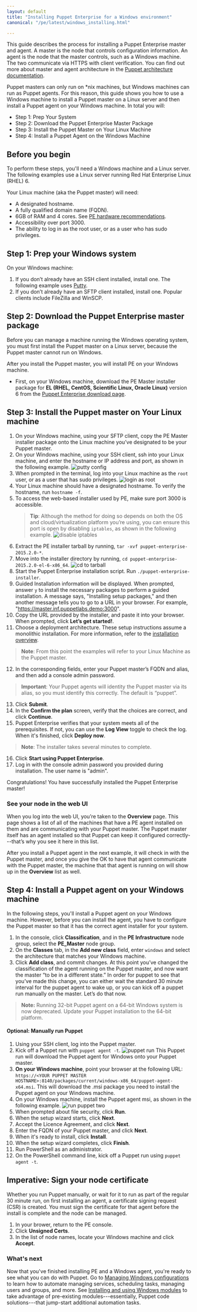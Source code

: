 ```yaml
---
layout: default
title: "Installing Puppet Enterprise for a Windows environment"
canonical: "/pe/latest/windows_installing.html"

---
```

[putty config]: images/windows/putty_config.png
[login as root]: images/windows/login_as_root.png
[disable iptables]: images/windows/disable_iptables.png
[cd to tarball]: images/windows/cd_tarball.png
[get started]: images/windows/get_started.png
[master install]: images/windows/master_install.png
[master install two]: images/windows/master_install_two.png
[confirm plan]: images/windows/confirm_plan.png
[classification page]: images/windows/classification.png
[add class]: images/windows/add_class.png
[puppet run]: images/windows/puppet_agentt.png
[run puppet two]: images/windows/install_puppetagent.png

This guide describes the process for installing a Puppet Enterprise master and agent. A master is the node that controls configuration information. An agent is the node that the master controls, such as a Windows machine. The two communicate via HTTPS with client verification. You can find out more about master and agent architecture in the [Puppet architecture documentation]({{puppet}}/architecture.html).

Puppet masters can only run on *nix machines, but Windows machines can run as Puppet agents. For this reason, this guide shows you how to use a Windows machine to install a Puppet master on a Linux server and then install a Puppet agent on your Windows machine. In total you will:

* Step 1: Prep Your System
* Step 2: Download the Puppet Enterprise Master Package
* Step 3: Install the Puppet Master on Your Linux Machine
* Step 4: Install a Puppet Agent on the Windows Machine

## Before you begin

To perform these steps, you'll need a Windows machine and a Linux server. The following examples use a Linux server running Red Hat Enterprise Linux (RHEL) 6.

Your Linux machine (aka the Puppet master) will need:

* A designated hostname.
* A fully qualified domain name (FQDN).
* 6GB of RAM and 4 cores. See [PE hardware recommendations](./sys_req_hw.html).
* Accessibility over port 3000.
* The ability to log in as the root user, or as a user who has sudo privileges.

## Step 1: Prep your Windows system

On your Windows machine:

1. If you don’t already have an SSH client installed, install one.
  The following example uses [Putty](http://www.chiark.greenend.org.uk/~sgtatham/putty/download.html).
2. If you don’t already have an SFTP client installed, install one.
  Popular clients include FileZilla and WinSCP.

## Step 2: Download the Puppet Enterprise master package

Before you can manage a machine running the Windows operating system, you must first install the Puppet master on a Linux server, because the Puppet master cannot run on Windows.

After you install the Puppet master, you will install PE on your Windows machine.

* First, on your Windows machine, download the PE Master installer package for **EL (RHEL, CentOS, Scientific Linux, Oracle Linux)** version 6 from the [Puppet Enterprise download page](https://puppetlabs.com/download-puppet-enterprise).

## Step 3: Install the Puppet master on Your Linux machine

1. On your Windows machine, using your SFTP client, copy the PE Master installer package onto the Linux machine you’ve designated to be your Puppet master.
2. On your Windows machine, using your SSH client, ssh into your Linux machine, and enter the hostname or IP address and port, as shown in the following example.
  ![putty config][putty config]
3. When prompted in the terminal, log into your Linux machine as the `root` user, or as a user that has sudo privileges.
  ![login as root][login as root]
4. Your Linux machine should have a designated hostname. To verify the hostname, run `hostname -f`.
5. To access the web-based installer used by PE, make sure port 3000 is accessible.
    >**Tip**: Although the method for doing so depends on both the OS and cloud/virtualization platform you’re using, you can ensure this port is open by disabling `iptables`, as shown in the following example.
  ![disable iptables][disable iptables]
6. Extract the PE installer tarball by running, `tar -xvf puppet-enterprise-2015.2.0-*`.
7. Move into the installer directory by running, `cd puppet-enterprise-2015.2.0-el-6-x86_64`.
  ![cd to tarball][cd to tarball]
8. Start the Puppet Enterprise installation script. Run `./puppet-enterprise-installer`.
9. Guided Installation information will be displayed. When prompted, answer `y` to install the necessary packages to perform a guided installation. A message says, "Installing setup packages," and then another message tells you to go to a URL in your browser. For example, "https://master.inf.puppetlabs.demo:3000".
10. Copy the URL provided by the installer, and paste it into your browser. When prompted, click **Let’s get started!**.
11. Choose a deployment architecture. These setup instructions assume a monolithic installation. For more information, refer to the [installation overview](./install_basic.html#choose-an-installation-method).
  >**Note**: From this point the examples will refer to your Linux Machine as the Puppet master.
12. In the corresponding fields, enter your Puppet master’s FQDN and alias, and then add a console admin password.
  >**Important**: Your Puppet agents will identity the Puppet master via its alias, so you must identify this correctly. The default is “puppet”.
13. Click **Submit**.
14. In the **Confirm the plan** screen, verify that the choices are correct, and click **Continue**.
15. Puppet Enterprise verifies that your system meets all of the prerequisites. If not, you can use the **Log View** toggle to check the log. When it's finished, click **Deploy now**.
  >**Note**: The installer takes several minutes to complete.
16. Click **Start using Puppet Enterprise**.
17. Log in with the console admin password you provided during installation. The user name is "admin".

Congratulations! You have successfully installed the Puppet Enterprise master!

### See your node in the web UI

When you log into the web UI, you’re taken to the **Overview** page. This page shows a list of all of the machines that have a PE agent installed on them and are communicating with your Puppet master. The Puppet master itself has an agent installed so that Puppet can keep it configured correctly---that’s why you see it here in this list.

After you install a Puppet agent in the next example, it will check in with the Puppet master, and once you give the OK to have that agent communicate with the Puppet master, the machine that that agent is running on will show up in the **Overview** list as well.

## Step 4: Install a Puppet agent on your Windows machine

In the following steps, you'll install a Puppet agent on your Windows machine. However, before you can install the agent, you have to configure the Puppet master so that it has the correct agent installer for your system.


1. In the console, click **Classification**, and in the **PE Infrastructure** node group, select the **PE_Master** node group.
2. On the **Classes** tab, in the **Add new class** field, enter `windows` and select the architecture that matches your Windows machine.
3. Click **Add class**, and commit changes.
  At this point you’ve changed the classification of the agent running on the Puppet master, and now want the master “to be in a different state.” In order for puppet to see that you’ve made this change, you can either wait the standard 30 minute interval for the puppet agent to wake up, or you can kick off a puppet run manually on the master. Let’s do that now.
  
> **Note:** Running 32-bit Puppet agent on a 64-bit Windows system is now deprecated. Update your Puppet installation to the 64-bit platform.

#### Optional: Manually run Puppet

1. Using your SSH client, log into the Puppet master.
2. Kick off a Puppet run with `puppet agent -t`.
  ![puppet run][puppet run]
  This Puppet run will download the Puppet agent for Windows onto your Puppet master.
3. **On your Windows machine**, point your browser at the following URL: `https://<YOUR PUPPET MASTER HOSTNAME>:8140/packages/current/windows-x86_64/puppet-agent-x64.msi`.
  This will download the .msi package you need to install the Puppet agent on your Windows machine.
4. On your Windows machine, install the Puppet agent msi, as shown in the following example.
  ![run puppet two][run puppet two]
5. When prompted about file security, click **Run**.
6. When the setup wizard starts, click **Next**.
7. Accept the Licence Agreement, and click **Next**.
8. Enter the FQDN of your Puppet master, and click **Next**.
9. When it's ready to install, click **Install**.
10. When the setup wizard completes, click **Finish**.
11. Run PowerShell as an administrator.
12. On the PowerShell command line, kick off a Puppet run using `puppet agent -t`.

## Imperative: Sign your node certificate
Whether you run Puppet manually, or wait for it to run as part of the regular 30 minute run, on first installing an agent, a certificate signing request (CSR) is created. You must sign the certificate for that agent before the install is complete and the node can be managed.
1. In your brower, return to the PE console.
2. Click **Unsigned Certs**.
3. In the list of node names, locate your Windows machine and click **Accept**.


### What's next

Now that you've finished installing PE and a Windows agent, you're ready to see what you can do with Puppet. Go to [Managing Windows configurations](./windows_config_mgmnt.html) to learn how to automate managing services, scheduling tasks, managing users and groups, and more.
See [Installing and using Windows modules](./windows_modules.html) to take advantage of pre-existing modules---essentially, Puppet code solutions---that jump-start additional automation tasks.

